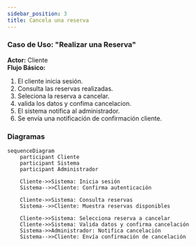 ```yaml
---
sidebar_position: 3
title: Cancela una reserva
---
```


### Caso de Uso: "Realizar una Reserva"

**Actor:** Cliente  
**Flujo Básico:**
1. El cliente inicia sesión.
2. Consulta las reservas realizadas. 
3. Seleciona la reserva a cancelar.
4. valida los datos y confima cancelacion.
5. El sistema notifica al administrador.
6. Se envía una notificación de confirmación cliente.

### Diagramas

```mermaid
sequenceDiagram
    participant Cliente
    participant Sistema
    participant Administrador

    Cliente->>Sistema: Inicia sesión
    Sistema-->>Cliente: Confirma autenticación

    Cliente->>Sistema: Consulta reservas
    Sistema-->>Cliente: Muestra reservas disponibles

    Cliente->>Sistema: Selecciona reserva a cancelar
    Cliente->>Sistema: Valida datos y confirma cancelación
    Sistema->>Administrador: Notifica cancelación
    Sistema-->>Cliente: Envía confirmación de cancelación

```